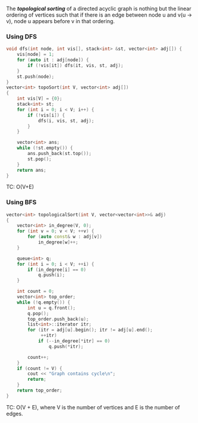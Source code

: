 The **_topological sorting_** of a directed acyclic graph is nothing but the linear ordering of vertices such that if there is an edge between node u and v(u -> v), node u appears before v in that ordering.

### Using DFS
```cpp
void dfs(int node, int vis[], stack<int> &st, vector<int> adj[]) {
	vis[node] = 1;
	for (auto it : adj[node]) {
		if (!vis[it]) dfs(it, vis, st, adj);
	}
	st.push(node);
}
vector<int> topoSort(int V, vector<int> adj[])
{
	int vis[V] = {0};
	stack<int> st;
	for (int i = 0; i < V; i++) {
		if (!vis[i]) {
			dfs(i, vis, st, adj);
		}
	}

	vector<int> ans;
	while (!st.empty()) {
		ans.push_back(st.top());
		st.pop();
	}
	return ans;
}
```
TC: O(V+E)

### Using BFS
```cpp
vector<int> topologicalSort(int V, vector<vector<int>>& adj)
{
    vector<int> in_degree(V, 0);
    for (int v = 0; v < V; ++v) {
        for (auto const& w : adj[v])
            in_degree[w]++;
    }

    queue<int> q;
    for (int i = 0; i < V; ++i) {
        if (in_degree[i] == 0)
            q.push(i);
    }

    int count = 0;
    vector<int> top_order;
    while (!q.empty()) {
        int u = q.front();
        q.pop();
        top_order.push_back(u);
        list<int>::iterator itr;
        for (itr = adj[u].begin(); itr != adj[u].end();
             ++itr)
            if (--in_degree[*itr] == 0)
                q.push(*itr);

        count++;
    }
    if (count != V) {
        cout << "Graph contains cycle\n";
        return;
    }
	return top_order;
}
```
TC: O(V + E), where V is the number of vertices and E is the number of edges.